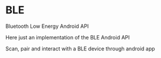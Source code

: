 # BLE
Bluetooth Low Energy Android API


Here just an implementation of the BLE Android API

Scan, pair and interact with a BLE device through android app
